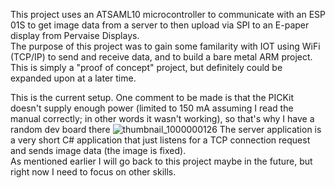 This project uses an ATSAML10 microcontroller to communicate with an ESP 01S to get image data from a server to then upload via SPI to an E-paper display from Pervaise Displays.  
The purpose of this project was to gain some familarity with IOT using WiFi (TCP/IP) to send and receive data, and to build a bare metal ARM project.  
This is simply a "proof of concept" project, but definitely could be expanded upon at a later time.

This is the current setup.  One comment to be made is that the PICKit doesn't supply enough power (limited to 150 mA assuming I read the manual correctly; in other words it wasn't working), so that's why I have a random dev board there
![thumbnail_1000000126](https://github.com/user-attachments/assets/1de35a19-0d15-4cdd-99b9-565199b78156)
The server application is a very short C# application that just listens for a TCP connection request and sends image data (the image is fixed).  
As mentioned earlier I will go back to this project maybe in the future, but right now I need to focus on other skills.

